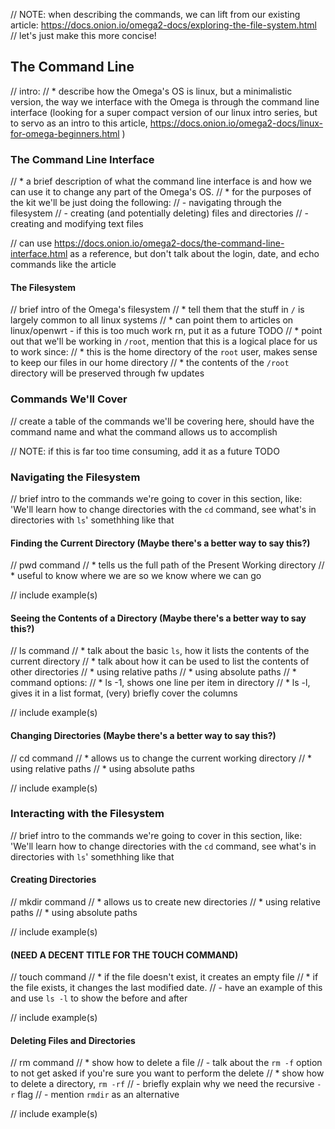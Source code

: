 // NOTE: when describing the commands, we can lift from our existing article: https://docs.onion.io/omega2-docs/exploring-the-file-system.html
//	let's just make this more concise!

## The Command Line

// intro:
// * describe how the Omega's OS is linux, but a minimalistic version, the way we interface with the Omega is through the command line interface (looking for a super compact version of our linux intro series, but to servo as an intro to this article, https://docs.onion.io/omega2-docs/linux-for-omega-beginners.html )

### The Command Line Interface

// * a brief description of what the command line interface is and how we can use it to change any part of the Omega's OS.
// * for the purposes of the kit we'll be just doing the following:
//		- navigating through the filesystem
//		- creating (and potentially deleting) files and directories
//		- creating and modifying text files

// can use https://docs.onion.io/omega2-docs/the-command-line-interface.html as a reference, but  don't talk about the login, date, and echo commands like the article


#### The Filesystem

// brief intro of the Omega's filesystem
//	* tell them that the stuff in `/` is largely common to all linux systems
//		* can point them to articles on linux/openwrt - if this is too much work rn, put it as a future TODO
//	* point out that we'll be working in `/root`, mention that this is a logical place for us to work since:
//		* this is the home directory of the `root` user, makes sense to keep our files in our home directory
//		* the contents of the `/root` directory will be preserved through fw updates



### Commands We'll Cover

// create a table of the commands we'll be covering here, should have the command name and what the command allows us to accomplish

// NOTE: if this is far too time consuming, add it as a future TODO

### Navigating the Filesystem

// brief intro to the commands we're going to cover in this section, like: 'We'll learn how to change directories with the `cd` command, see what's in directories with `ls`' somethhing like that

#### Finding the Current Directory (Maybe there's a better way to say this?)

// pwd command
//	* tells us the full path of the Present Working directory
//	* useful to know where we are so we know where we can go

// include example(s)

#### Seeing the Contents of a Directory (Maybe there's a better way to say this?)

// ls command
//	* talk about the basic `ls`, how it lists the contents of the current directory
//	* talk about how it can be used to list the contents of other directories
//		* using relative paths
//		* using absolute paths
//	* command options:
//		* ls -1, shows one line per item in directory
//		* ls -l, gives it in a list format, (very) briefly cover the columns

// include example(s)

#### Changing Directories (Maybe there's a better way to say this?)

// cd command
//	* allows us to change the current working directory
//		* using relative paths
//		* using absolute paths

// include example(s)


### Interacting with the Filesystem

// brief intro to the commands we're going to cover in this section, like: 'We'll learn how to change directories with the `cd` command, see what's in directories with `ls`' somethhing like that

#### Creating Directories

// mkdir command
// * allows us to create new directories
//		* using relative paths
//		* using absolute paths

// include example(s)

#### (NEED A DECENT TITLE FOR THE TOUCH COMMAND)

// touch command
//	* if the file doesn't exist, it creates an empty file
//	* if the file exists, it changes the last modified date.
//		- have an example of this and use `ls -l` to show the before and after

// include example(s)

#### Deleting Files and Directories

// rm command
// 	* show how to delete a file
//		- talk about the `rm -f` option to not get asked if you're sure you want to perform the delete
// 	* show how to delete a directory, `rm -rf`
//		- briefly explain why we need the recursive `-r` flag
//		- mention `rmdir` as an alternative

// include example(s)
